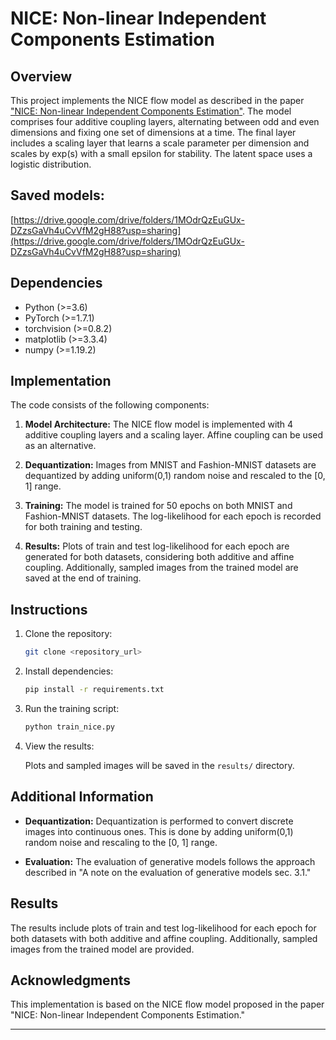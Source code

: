 # NICE: Non-linear Independent Components Estimation

## Overview

This project implements the NICE flow model as described in the paper ["NICE: Non-linear Independent Components Estimation"](https://arxiv.org/abs/1410.8516). The model comprises four additive coupling layers, alternating between odd and even dimensions and fixing one set of dimensions at a time. The final layer includes a scaling layer that learns a scale parameter per dimension and scales by exp(s) with a small epsilon for stability. The latent space uses a logistic distribution.

## Saved models:

[https://drive.google.com/drive/folders/1MOdrQzEuGUx-DZzsGaVh4uCvVfM2gH88?usp=sharing](https://drive.google.com/drive/folders/1MOdrQzEuGUx-DZzsGaVh4uCvVfM2gH88?usp=sharing)

## Dependencies

- Python (>=3.6)
- PyTorch (>=1.7.1)
- torchvision (>=0.8.2)
- matplotlib (>=3.3.4)
- numpy (>=1.19.2)

## Implementation

The code consists of the following components:

1. **Model Architecture:** The NICE flow model is implemented with 4 additive coupling layers and a scaling layer. Affine coupling can be used as an alternative.

2. **Dequantization:** Images from MNIST and Fashion-MNIST datasets are dequantized by adding uniform(0,1) random noise and rescaled to the [0, 1] range.

3. **Training:** The model is trained for 50 epochs on both MNIST and Fashion-MNIST datasets. The log-likelihood for each epoch is recorded for both training and testing.

4. **Results:** Plots of train and test log-likelihood for each epoch are generated for both datasets, considering both additive and affine coupling. Additionally, sampled images from the trained model are saved at the end of training.

## Instructions

1. Clone the repository:

   ```bash
   git clone <repository_url>
   ```

2. Install dependencies:

   ```bash
   pip install -r requirements.txt
   ```

3. Run the training script:

   ```bash
   python train_nice.py
   ```

4. View the results:

   Plots and sampled images will be saved in the `results/` directory.

## Additional Information

- **Dequantization:** Dequantization is performed to convert discrete images into continuous ones. This is done by adding uniform(0,1) random noise and rescaling to the [0, 1] range.

- **Evaluation:** The evaluation of generative models follows the approach described in "A note on the evaluation of generative models sec. 3.1."

## Results

The results include plots of train and test log-likelihood for each epoch for both datasets with both additive and affine coupling. Additionally, sampled images from the trained model are provided.

## Acknowledgments

This implementation is based on the NICE flow model proposed in the paper "NICE: Non-linear Independent Components Estimation."

---
